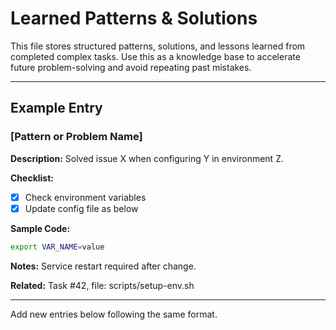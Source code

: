 # Learned Patterns & Solutions

This file stores structured patterns, solutions, and lessons learned from completed complex tasks. Use this as a knowledge base to accelerate future problem-solving and avoid repeating past mistakes.

---

## Example Entry

### [Pattern or Problem Name]

**Description:**
Solved issue X when configuring Y in environment Z.

**Checklist:**
- [x] Check environment variables
- [x] Update config file as below

**Sample Code:**
```bash
export VAR_NAME=value
```

**Notes:**
Service restart required after change.

**Related:**
Task #42, file: scripts/setup-env.sh

---

Add new entries below following the same format.
